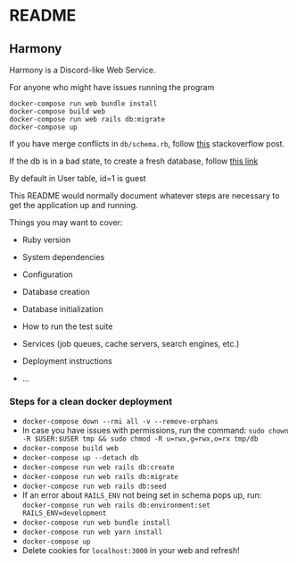 # README
## Harmony

Harmony is a Discord-like Web Service.

For anyone who might have issues running the program

```
docker-compose run web bundle install
docker-compose build web
docker-compose run web rails db:migrate
docker-compose up
```

If you have merge conflicts in `db/schema.rb`, follow [this](https://stackoverflow.com/questions/7614215/managing-conflict-in-schema-rb-created-by-git-operation) stackoverflow post.

If the db is in a bad state, to create a fresh database, follow [this link](https://stackoverflow.com/a/4116124/7263373)

By default in User table, id=1 is guest 

This README would normally document whatever steps are necessary to get the
application up and running.

Things you may want to cover:

* Ruby version

* System dependencies

* Configuration

* Database creation

* Database initialization

* How to run the test suite

* Services (job queues, cache servers, search engines, etc.)

* Deployment instructions

* ...

### Steps for a clean docker deployment
* `docker-compose down --rmi all -v --remove-orphans`
* In case you have issues with permissions, run the command: `sudo chown -R $USER:$USER tmp && sudo chmod -R u=rwx,g=rwx,o=rx tmp/db`
* `docker-compose build web`
* `docker-compose up --detach db`
* `docker-compose run web rails db:create`
* `docker-compose run web rails db:migrate`
* `docker-compose run web rails db:seed`
* If an error about `RAILS_ENV` not being set in schema pops up, run: `docker-compose run web rails db:environment:set RAILS_ENV=development `
* `docker-compose run web bundle install`
* `docker-compose run web yarn install`
* `docker-compose up`
* Delete cookies for `localhost:3000` in your web and refresh!
